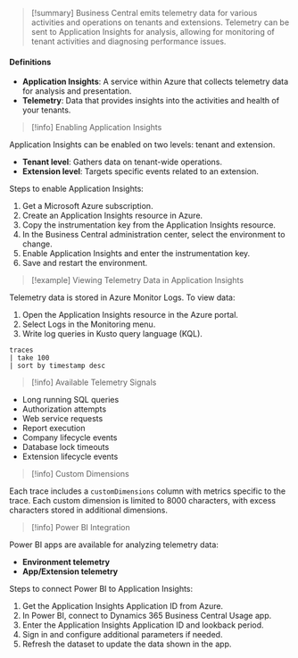 > [!summary] Business Central emits telemetry data for various activities and operations on tenants and extensions. Telemetry can be sent to Application Insights for analysis, allowing for monitoring of tenant activities and diagnosing performance issues.

#### Definitions

- **Application Insights**: A service within Azure that collects telemetry data for analysis and presentation.
- **Telemetry**: Data that provides insights into the activities and health of your tenants.

> [!info] Enabling Application Insights

Application Insights can be enabled on two levels: tenant and extension.

- **Tenant level**: Gathers data on tenant-wide operations.
- **Extension level**: Targets specific events related to an extension.

Steps to enable Application Insights:

1. Get a Microsoft Azure subscription.
2. Create an Application Insights resource in Azure.
3. Copy the instrumentation key from the Application Insights resource.
4. In the Business Central administration center, select the environment to change.
5. Enable Application Insights and enter the instrumentation key.
6. Save and restart the environment.

> [!example] Viewing Telemetry Data in Application Insights

Telemetry data is stored in Azure Monitor Logs. To view data:

1. Open the Application Insights resource in the Azure portal.
2. Select Logs in the Monitoring menu.
3. Write log queries in Kusto query language (KQL).
```kql
traces
| take 100
| sort by timestamp desc

```
> [!info] Available Telemetry Signals

- Long running SQL queries
- Authorization attempts
- Web service requests
- Report execution
- Company lifecycle events
- Database lock timeouts
- Extension lifecycle events

> [!info] Custom Dimensions
> 

Each trace includes a `customDimensions` column with metrics specific to the trace. Each custom dimension is limited to 8000 characters, with excess characters stored in additional dimensions.

> [!info] Power BI Integration
> 

Power BI apps are available for analyzing telemetry data:

- **Environment telemetry**
- **App/Extension telemetry**

Steps to connect Power BI to Application Insights:

1. Get the Application Insights Application ID from Azure.
2. In Power BI, connect to Dynamics 365 Business Central Usage app.
3. Enter the Application Insights Application ID and lookback period.
4. Sign in and configure additional parameters if needed.
5. Refresh the dataset to update the data shown in the app.
